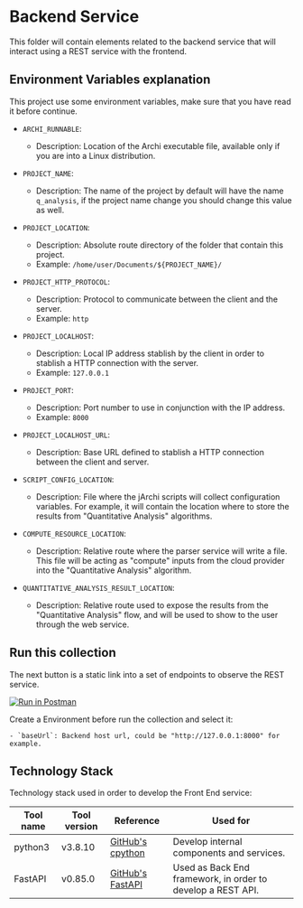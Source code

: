 # Backend Service

This folder will contain elements related to the backend service that will interact
using a REST service with the frontend.

## Environment Variables explanation

This project use some environment variables, make sure that you have read it before continue.

- `ARCHI_RUNNABLE`:
    - Description: Location of the Archi executable file, available only if you are
into a Linux distribution.

- `PROJECT_NAME`: 
    - Description: The name of the project by default will have the name `q_analysis`, if the project 
    name change you should change this value as well.

- `PROJECT_LOCATION`: 
    - Description: Absolute route directory of the folder that contain this project.
    - Example: `/home/user/Documents/${PROJECT_NAME}/`

- `PROJECT_HTTP_PROTOCOL`:
    - Description: Protocol to communicate between the client and the server.
    - Example: `http`

- `PROJECT_LOCALHOST`:
    - Description: Local IP address stablish by the client in order to stablish a HTTP connection with the server.
    - Example: `127.0.0.1`

- `PROJECT_PORT`:
    - Description: Port number to use in conjunction with the IP address.
    - Example: `8000`

- `PROJECT_LOCALHOST_URL`:
    - Description: Base URL defined to stablish a HTTP connection between the client and server.

- `SCRIPT_CONFIG_LOCATION`:
    - Description: File where the jArchi scripts will collect configuration variables.
    For example, it will contain the location where to store the results from "Quantitative Analysis" algorithms.

- `COMPUTE_RESOURCE_LOCATION`:
    - Description: Relative route where the parser service will write a file. This file will be acting as "compute" inputs from the cloud provider into the "Quantitative Analysis" algorithm.

- `QUANTITATIVE_ANALYSIS_RESULT_LOCATION`: 
    - Description: Relative route used to expose the results from the "Quantitative Analysis" flow, and will be used to show to the user through the web service.

## Run this collection

The next button is a static link into a set of endpoints to observe the REST service.

[![Run in Postman](https://run.pstmn.io/button.svg)](https://app.getpostman.com/run-collection/0068e6c6f67b77aecb9f?action=collection%2Fimport)

Create a Environment before run the collection and select it:

    - `baseUrl`: Backend host url, could be "http://127.0.0.1:8000" for example.

## Technology Stack

Technology stack used in order to develop the Front End service:

| Tool name | Tool version  | Reference                                                 | Used for |
|---        | ---           |---                                                        | ---      |
| python3   | v3.8.10       | [GitHub's cpython](https://github.com/python/cpython)     | Develop internal components and services. |
| FastAPI   | v0.85.0       | [GitHub's FastAPI](https://github.com/tiangolo/fastapi)   | Used as Back End framework, in order to develop a REST API. |
